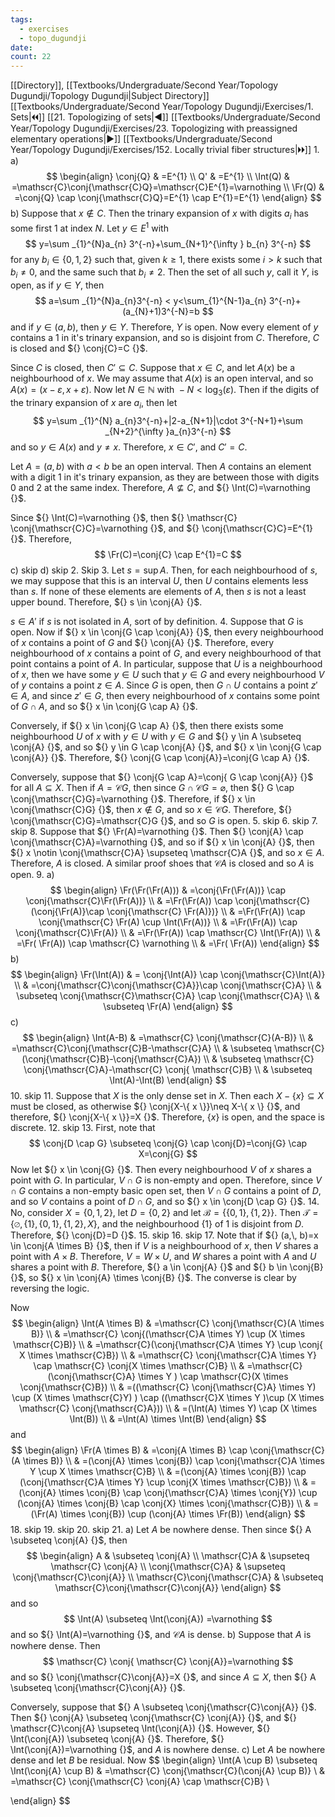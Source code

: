 ```yaml
---
tags:
  - exercises
  - topo_dugundji
date: 
count: 22
---
```

[[Directory]], [[Textbooks/Undergraduate/Second Year/Topology Dugundji/Topology Dugundji|Subject Directory]]
[[Textbooks/Undergraduate/Second Year/Topology Dugundji/Exercises/1. Sets|🞀🞀]] [[21. Topologizing of sets|◀]] [[Textbooks/Undergraduate/Second Year/Topology Dugundji/Exercises/23. Topologizing with preassigned elementary operations|▶]] [[Textbooks/Undergraduate/Second Year/Topology Dugundji/Exercises/152. Locally trivial fiber structures|🞂🞂]]
1. 
a)
$$
\begin{align}
\conj{Q} & =E^{1} \\
Q' & =E^{1} \\
\Int(Q) & =\mathscr{C}\conj{\mathscr{C}Q}=\mathscr{C}E^{1}=\varnothing   \\
\Fr(Q) & =\conj{Q} \cap  \conj{\mathscr{C}Q}=E^{1} \cap E^{1}=E^{1}
\end{align}
$$
b)
Suppose that ${} x \notin C {}$. Then the trinary expansion of $x {}$ with digits ${} a_{i} {}$ has some first ${} 1 {}$ at index $N {}$. Let ${} y \in E^{1} {}$ with
$$
y=\sum _{1}^{N}a_{n} 3^{-n}+\sum_{N+1}^{\infty } b_{n} 3^{-n}
$$
for any ${} b_{i} \in \{ 0,\, 1,\, 2 \} {}$ such that, given $k\geq 1 {}$, there exists some $i>k {}$ such that ${} b_{i}\neq 0 {}$, and the same such that ${} b_{i}\neq 2 {}$. Then the set of all such ${} y$, call it ${} Y {}$, is open, as if ${} y \in Y {}$, then
$$
a=\sum _{1}^{N}a_{n}3^{-n} < y<\sum_{1}^{N-1}a_{n} 3^{-n}+(a_{N}+1)3^{-N}=b
$$
and if ${} y \in (a,\, b) {}$, then ${} y \in Y {}$. Therefore, $Y$ is open. Now every element of $y$ contains a $1$ in it's trinary expansion, and so is disjoint from $C$. Therefore, $C$ is closed and ${} \conj{C}=C {}$. 

Since $C$ is closed, then ${} C' \subseteq C {}$. Suppose that ${} x \in C {}$, and let ${} A(x)$ be a neighbourhood of $x$. We may assume that ${} A(x)$ is an open interval, and so ${} A(x)=(x-\varepsilon,\, x+\varepsilon) {}$. Now let ${} N \in \mathbb{N} {}$ with ${} -N < \log _{3}(\varepsilon) {}$. Then if the digits of the trinary expansion of $x$ are ${} a_{i}$, then let 
$$
y=\sum _{1}^{N} a_{n}3^{-n}+|2-a_{N+1}|\cdot 3^{-N+1}+\sum _{N+2}^{\infty }a_{n}3^{-n}
$$
and so ${} y \in A(x) {}$ and ${} y \neq x {}$. Therefore, ${} x \in C' {}$, and ${} C'=C {}$. 

Let ${} A=(a,\, b) {}$ with $a<b {}$ be an open interval. Then $A$ contains an element with a digit $1$ in it's trinary expansion, as they are between those with digits $0$ and $2$ at the same index. Therefore, ${} A \not \subseteq C {}$, and ${} \Int(C)=\varnothing  {}$. 

Since ${} \Int(C)=\varnothing  {}$, then ${} \mathscr{C} \conj{\mathscr{C}C}=\varnothing {}$, and ${} \conj{\mathscr{C}C}=E^{1} {}$. Therefore, 
$$
\Fr(C)=\conj{C} \cap  E^{1}=C
$$
c) skip
d) skip
2. Skip
3. 
Let ${} s=\sup A {}$. Then, for each neighbourhood of $s$, we may suppose that this is an interval $U$, then $U$ contains elements less than $s$. If none of these elements are elements of $A$, then $s$ is not a least upper bound. Therefore, ${} s \in \conj{A} {}$.

${} s \in A' {}$ if $s$ is not isolated in $A {}$, sort of by definition.
4. 
Suppose that $G {}$ is open. Now if ${} x \in \conj{G \cap  \conj{A}} {}$, then every neighbourhood of $x {}$ contains a point of ${} G {}$ and ${} \conj{A} {}$. Therefore, every neighbourhood of $x$ contains a point of $G$, and every neighbourhood of that point contains a point of $A$. In particular, suppose that $U$ is a neighbourhood of $x$, then we have some ${} y \in U {}$ such that ${} y \in G {}$ and every neighbourhood $V$ of $y$ contains a point ${} z \in A {}$. Since $G$ is open, then ${} G \cap  U {}$ contains a point ${} z' \in A {}$, and since ${} z' \in G {}$, then every neighbourhood of $x$ contains some point of ${} G \cap  A {}$, and so ${} x \in \conj{G \cap  A} {}$. 

Conversely, if ${} x \in \conj{G \cap A} {}$, then there exists some neighbourhood $U$ of $x$ with ${} y \in U {}$ with ${} y \in G {}$ and ${} y \in A \subseteq \conj{A} {}$, and so ${} y \in G \cap \conj{A} {}$, and ${} x \in \conj{G \cap  \conj{A}} {}$. Therefore, ${} \conj{G \cap  \conj{A}}=\conj{G \cap A} {}$. 

Conversely, suppose that ${} \conj{G \cap  A}=\conj{ G \cap  \conj{A}} {}$ for all ${} A \subseteq  X {}$. Then if $A=\mathscr{C}G$, then since ${} G \cap \mathscr{C}G =\varnothing  {}$, then ${} G \cap  \conj{\mathscr{C}G}=\varnothing  {}$. Therefore, if ${} x \in \conj{\mathscr{C}G} {}$, then ${} x \notin G {}$, and so ${} x \in \mathscr{C}G {}$. Therefore, ${} \conj{\mathscr{C}G}=\mathscr{C}G {}$, and so $G$ is open.
5. skip
6. skip
7. skip
8. 
Suppose that ${} \Fr(A)=\varnothing  {}$. Then ${} \conj{A} \cap  \conj{\mathscr{C}A}=\varnothing  {}$, and so if ${} x \in \conj{A} {}$, then ${} x \notin \conj{\mathscr{C}A} \supseteq \mathscr{C}A {}$, and so ${} x \in A {}$. Therefore, $A$ is closed. A similar proof shoes that $\mathscr{C}A$ is closed and so $A {}$ is open.
9. 
a)
$$
\begin{align}
 \Fr(\Fr(\Fr(A)))  & =\conj{\Fr(\Fr(A))} \cap  \conj{\mathscr{C}\Fr(\Fr(A))} \\
 & =\Fr(\Fr(A)) \cap  \conj{\mathscr{C} (\conj{\Fr(A)}\cap \conj{\mathscr{C} \Fr(A)})} \\
 & =\Fr(\Fr(A)) \cap  \conj{\mathscr{C} \Fr(A) \cup \Int(\Fr(A))} \\
& =\Fr(\Fr(A)) \cap  \conj{\mathscr{C}\Fr(A)} \\
 & =\Fr(\Fr(A)) \cap  \mathscr{C} \Int(\Fr(A)) \\
 & =\Fr( \Fr(A)) \cap  \mathscr{C} \varnothing  \\
 & =\Fr( \Fr(A))
 \end{align}
$$
b)
$$
\begin{align}
\Fr(\Int(A)) & = \conj{\Int(A)} \cap  \conj{\mathscr{C}\Int(A)} \\
 & =\conj{\mathscr{C}\conj{\mathscr{C}A}}\cap \conj{\mathscr{C}A} \\
 & \subseteq  \conj{\mathscr{C}\mathscr{C}A} \cap  \conj{\mathscr{C}A} \\
 & \subseteq \Fr(A)
\end{align}
$$
c)
$$
\begin{align}
\Int(A-B) & =\mathscr{C} \conj{\mathscr{C}(A-B)} \\
 & =\mathscr{C}\conj{\mathscr{C}B-\mathscr{C}A} \\
 & \subseteq  \mathscr{C} (\conj{\mathscr{C}B}-\conj{\mathscr{C}A}) \\
 & \subseteq  \mathscr{C} \conj{\mathscr{C}A}-\mathscr{C} \conj{ \mathscr{C}B} \\
 & \subseteq \Int(A)-\Int(B)
\end{align}
$$
10. skip
11. 
Suppose that $X$ is the only dense set in $X$. Then each ${} X-\{ x \} \subseteq X {}$ must be closed, as otherwise ${} \conj{X-\{ x \}}\neq X-\{ x \} {}$, and therefore, ${} \conj{X-\{ x \}}=X {}$. Therefore, ${} \{ x \} {}$ is open, and the space is discrete. 
12. skip
13. 
First, note that
$$
\conj{D \cap  G} \subseteq  \conj{G} \cap  \conj{D}=\conj{G} \cap  X=\conj{G}
$$
Now let ${} x \in \conj{G} {}$. Then every neighbourhood ${} V$ of $x$ shares a point with $G {}$. In particular, ${} V \cap G {}$ is non-empty and open. Therefore, since ${} V \cap G {}$ contains a non-empty basic open set, then ${} V \cap  G {}$ contains a point of $D$, and so $V$ contains a point of ${} D \cap  G {}$, and so ${} x \in \conj{D \cap  G} {}$. 
14. 
No, consider ${} X=\{ 0,\, 1,\, 2 \} {}$, let ${} D=\{ 0,\, 2 \} {}$ and let ${} \mathscr{B}=\{ \{ 0,\, 1 \},\, \{ 1,\, 2 \} \} {}$. Then ${} \mathscr{T}=\{ \varnothing ,\, \{ 1\},\, \{ 0,\, 1 \},\, \{ 1,\, 2 \},\, X \} {}$, and the neighbourhood ${} \{ 1 \} {}$ of $1$ is disjoint from $D$. Therefore, ${} \conj{D}=D {}$.
15. skip
16. skip
17. 
Note that if ${} (a,\, b)=x \in \conj{A \times B} {}$, then if $V$ is a neighbourhood of $x$, then $V$ shares a point with ${} A \times B {}$. Therefore, ${} V=W \times U {}$, and $W$ shares a point with $A$ and $U$ shares a point with $B$. Therefore, ${} a \in \conj{A} {}$ and ${} b \in \conj{B} {}$, so ${} x \in \conj{A} \times  \conj{B} {}$. The converse is clear by reversing the logic. 

Now
$$
\begin{align}
\Int(A \times  B) & =\mathscr{C} \conj{\mathscr{C}(A \times  B)} \\
 & =\mathscr{C} \conj{(\mathscr{C}A \times Y) \cup  (X \times  \mathscr{C}B)} \\
 & =\mathscr{C}(\conj{\mathscr{C}A \times  Y} \cup  \conj{ X \times  \mathscr{C}B}) \\
 & =\mathscr{C} \conj{\mathscr{C}A \times  Y} \cap  \mathscr{C} \conj{X \times  \mathscr{C}B} \\
 & =\mathscr{C}(\conj{\mathscr{C}A} \times Y ) \cap  \mathscr{C}(X \times  \conj{\mathscr{C}B}) \\
 & =((\mathscr{C} \conj{\mathscr{C}A} \times Y) \cup (X \times  \mathscr{C}Y) ) \cap  ((\mathscr{C}X \times  Y )\cup (X \times  \mathscr{C} \conj{\mathscr{C}A})) \\
 & =(\Int(A) \times Y) \cap  (X \times  \Int(B)) \\
 & =\Int(A) \times  \Int(B)
\end{align}
$$
and
$$
\begin{align}
\Fr(A \times B) & =\conj{A \times  B} \cap  \conj{\mathscr{C} (A \times  B)} \\
 & =(\conj{A} \times  \conj{B}) \cap  \conj{\mathscr{C}A \times Y \cup  X \times \mathscr{C}B} \\
 & =(\conj{A} \times  \conj{B}) \cap (\conj{\mathscr{C}A \times Y} \cup  \conj{X \times  \mathscr{C}B}) \\
 & =(\conj{A} \times  \conj{B} \cap  \conj{\mathscr{C}A} \times \conj{Y}) \cup (\conj{A} \times  \conj{B} \cap  \conj{X} \times  \conj{\mathscr{C}B}) \\
 & =(\Fr(A) \times \conj{B}) \cup  (\conj{A} \times  \Fr(B))
\end{align}
$$
18. skip
19. skip
20. skip
21. 
a)
Let $A {}$ be nowhere dense. Then since ${} A \subseteq \conj{A} {}$, then
$$
\begin{align}
 A  & \subseteq \conj{A}   \\
\mathscr{C}A &  \supseteq \mathscr{C} \conj{A} \\
\conj{\mathscr{C}A}  & \supseteq  \conj{\mathscr{C}\conj{A}}  \\
\mathscr{C}\conj{\mathscr{C}A}  & \subseteq  \mathscr{C}\conj{\mathscr{C}\conj{A}} 
 \end{align}
$$
and so 
$$
\Int(A) \subseteq \Int(\conj{A}) =\varnothing 
$$
and so ${} \Int(A)=\varnothing  {}$, and $\mathscr{C}A$ is dense.
b)
Suppose that $A$ is nowhere dense. Then 
$$
\mathscr{C} \conj{ \mathscr{C} \conj{A}}=\varnothing 
$$
and so ${} \conj{\mathscr{C}\conj{A}}=X {}$, and since ${} A \subseteq X {}$, then ${} A \subseteq \conj{\mathscr{C}\conj{A}} {}$.

Conversely, suppose that ${} A \subseteq  \conj{\mathscr{C}\conj{A}} {}$. Then ${} \conj{A} \subseteq  \conj{\mathscr{C} \conj{A}} {}$, and ${} \mathscr{C}\conj{A} \supseteq  \Int(\conj{A}) {}$. However, ${} \Int(\conj{A}) \subseteq \conj{A} {}$. Therefore, ${} \Int(\conj{A})=\varnothing  {}$, and $A$ is nowhere dense. 
c)
Let $A$ be nowhere dense and let $B$ be residual. Now
$$
\begin{align}
 \Int(A \cup B) \subseteq \Int(\conj{A} \cup B) & =\mathscr{C} \conj{\mathscr{C}(\conj{A} \cup B)}  \\
  & =\mathscr{C} \conj{\mathscr{C} \conj{A} \cap  \mathscr{C}B} \\
 
 \end{align}
$$
